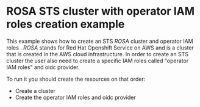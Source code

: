 # ROSA STS cluster with operator IAM roles creation example

This example shows how to create an STS _ROSA_ cluster and operator IAM roles . _ROSA_ stands for Red Hat Openshift Service on AWS
and is a cluster that is created in the AWS cloud infrastructure.
In order to create an STS cluster the user also need to create a specific IAM roles called "operator IAM roles" and oidc provider. 

To run it you should create the resources on that order: 
* Create a cluster 
* Create the operator IAM roles and oidc provider